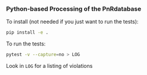 ### Python-based Processing of the PnRdatabase

To install (not needed if you just want to run the tests):
```bash
pip install -e .
```

To run the tests:
```bash
pytest -v --capture=no > LOG
```
Look in `LOG` for a listing of violations

